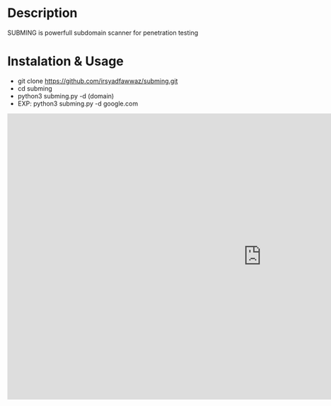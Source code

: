 # Description
SUBMING is powerfull subdomain scanner for penetration testing

# Instalation & Usage
- git clone https://github.com/irsyadfawwaz/subming.git
- cd subming
- python3 subming.py -d (domain)
- EXP: python3 subming.py -d google.com

<iframe width="1148" height="646" src="https://www.youtube.com/embed/3_m80qxikH8" frameborder="0" allow="accelerometer; autoplay; encrypted-media; gyroscope; picture-in-picture" allowfullscreen></iframe>



